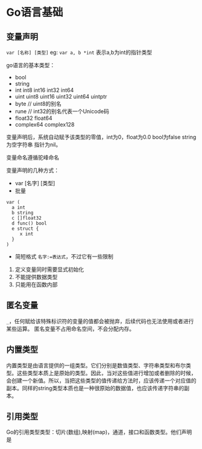 # Go语言基础
## 变量声明
`var [名称] [类型]`
eg: `var a, b *int` 表示a,b为int的指针类型

go语言的基本类型：
- bool
- string
- int int8 int16 int32 int64
- uint uint8 uint16 uint32 uint64 uintptr
- byte // uint8的别名 
- rune // int32的别名代表一个Unicode码
- float32 float64
- complex64 complex128

变量声明后，系统自动赋予该类型的零值，int为0，float为0.0 bool为false string为空字符串 指针为nil。

变量命名遵循驼峰命名

变量声明的几种方式：
- var [名字] [类型]
- 批量
```
var (
  a int
  b string
  c []float32
  d func() bool
  e struct {
     x int
  }
)
```
- 简短格式 `名字:=表达式`，不过它有一些限制 
1. 定义变量同时需要显式初始化
2. 不能提供数据类型
3. 只能用在函数内部

## 匿名变量
`_`，任何赋给该特殊标识符的变量的值都会被抛弃，后续代码也无法使用或者进行某些运算。
匿名变量不占用命名空间，不会分配内存。

## 内置类型
内置类型是由语言提供的一组类型。它们分别是数值类型、字符串类型和布尔类型。这些类型本质上是原始的类型。因此，当对这些值进行增加或者删除的时候，会创建一个新值。所以，当把这些类型的值传递给方法时，应该传递一个对应值的副本。同样的string类型本质也是一种很原始的数据值，也应该传递字符串的副本。

## 引用类型
Go的引用类型类型：切片(数组),映射(map)，通道，接口和函数类型。他们声明是

